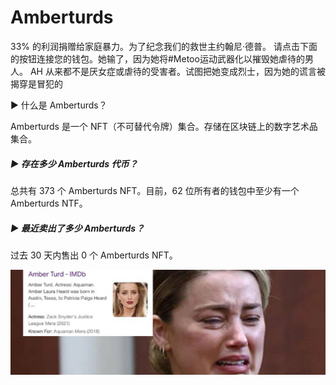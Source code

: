 # Amberturds

33% 的利润捐赠给家庭暴力。为了纪念我们的救世主约翰尼·德普。
请点击下面的按钮连接您的钱包。她输了，因为她将#Metoo运动武器化以摧毁她虐待的男人。 AH 从来都不是厌女症或虐待的受害者。试图把她变成烈士，因为她的谎言被揭穿是冒犯的

▶ 什么是 Amberturds？

Amberturds 是一个 NFT（不可替代令牌）集合。存储在区块链上的数字艺术品集合。

##### ▶ 存在多少 Amberturds 代币？

总共有 373 个 Amberturds NFT。目前，62 位所有者的钱包中至少有一个 Amberturds NTF。

##### ▶ 最近卖出了多少 Amberturds？

过去 30 天内售出 0 个 Amberturds NFT。

![unnamed](unnamed.jpg)
